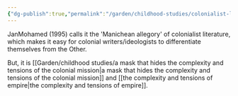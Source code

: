 ```yaml
---
{"dg-publish":true,"permalink":"/garden/childhood-studies/colonialist-literature-wants-to-operate-in-black-and-white/","created":"2024-04-30T10:24:15.000+08:00","updated":"2024-07-31T16:21:44.000+08:00"}
---
```


JanMohamed (1995) calls it the 'Manichean allegory' of colonialist literature, which makes it easy for colonial writers/ideologists to differentiate themselves from the Other. 

But, it is [[Garden/childhood studies/a mask that hides the complexity and tensions of the colonial mission\|a mask that hides the complexity and tensions of the colonial mission]] and 
[[the complexity and tensions of empire\|the complexity and tensions of empire]].
